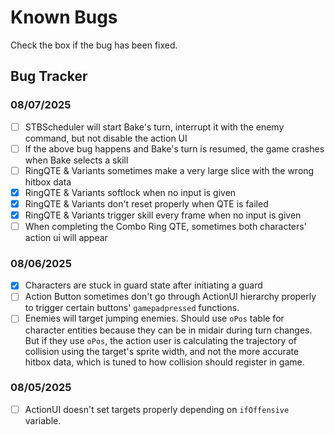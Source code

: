# Known Bugs

Check the box if the bug has been fixed.

## Bug Tracker

### 08/07/2025

- [ ] STBScheduler will start Bake's turn, interrupt it with the enemy command, but not disable the action UI
- [ ] If the above bug happens and Bake's turn is resumed, the game crashes when Bake selects a skill
- [ ] RingQTE & Variants sometimes make a very large slice with the wrong hitbox data
- [x] RingQTE & Variants softlock when no input is given
- [x] RingQTE & Variants don't reset properly when QTE is failed
- [x] RingQTE & Variants trigger skill every frame when no input is given
- [ ] When completing the Combo Ring QTE, sometimes both characters' action ui will appear

### 08/06/2025

- [x] Characters are stuck in guard state after initiating a guard
- [ ] Action Button sometimes don't go through ActionUI hierarchy properly to trigger certain buttons' `gamepadpressed` functions.
- [ ] Enemies will target jumping enemies. Should use `oPos` table for character entities because they can be in midair during turn changes. But if they use `oPos`, the action user is calculating the trajectory of collision using the target's sprite width, and not the more accurate hitbox data, which is tuned to how collision should register in game.

### 08/05/2025

- [ ] ActionUI doesn't set targets properly depending on `ifOffensive` variable.
